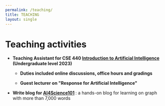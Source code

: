 ```yaml
---
permalink: /teaching/
title: TEACHING
layout: single
---
```



# Teaching activities
<ul>
  <li>
    <p>
        <strong>Teaching Assistant for CSE 440 <a href="https://www.cse.msu.edu/~kqyang/cse440">Introduction to Artificial Intelligence</a> (Undergraduate level 2023) </strong><br>
        <ul>
        <li>
          <p>
              <strong>Duties included online discussions, office hours and gradings </strong><br>
          </p>
        </li>
        <li>
          <p>
              <strong>Guest lecturer on "Response for Artificial Intelligence"</strong><br>
          </p>
        </li>
        </ul>    
    </p>
  </li>    
  <li>
    <p>
        <strong>Write blog for <a href="https://ai4science101.github.io/blogs/">AI4Science101</a> </strong>: a hands-on blog for learning on graph with more than 7,000 words <br>
    </p>
  </li>
</ul>

